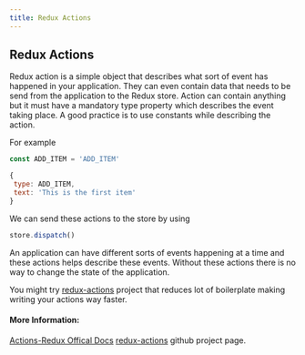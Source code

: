 ```yaml
---
title: Redux Actions
---
```

## Redux Actions

Redux action is a simple object that describes what sort of event has happened in your application. They can even contain
data that needs to be send from the application to the Redux store. Action can contain anything but it must have a mandatory
type property which describes the event taking place. A good practice is to use constants while describing the action.

For example

```javascript
const ADD_ITEM = 'ADD_ITEM'
```

```javascript
{
 type: ADD_ITEM,
 text: 'This is the first item'
}
```
We can send these actions to the store by using 
```javascript 
store.dispatch()
```
An application can have different sorts of events happening at a time and these actions helps describe these events. Without these actions there is no way to change the state of the application. 

You might try [redux-actions](https://github.com/redux-utilities/redux-actions) project that reduces lot of boilerplate making writing your actions way faster.

#### More Information:
<!-- Please add any articles you think might be helpful to read before writing the article -->
[Actions-Redux Offical Docs](https://redux.js.org/basics/actions)
[redux-actions](https://github.com/redux-utilities/redux-actions) github project page.


